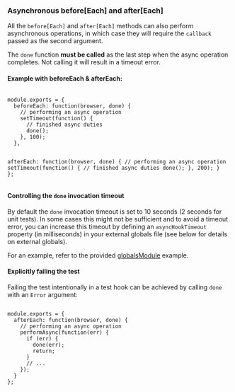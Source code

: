 ### Asynchronous before[Each] and after[Each]

All the `before[Each]` and `after[Each]` methods can also perform asynchronous operations, in which case they will require the `callback` passed as the second argument.

<div class="alert alert-warning">
The <code>done</code> function <strong>must be called</strong> as the last step when the async operation completes. Not calling it will result in a timeout error.
</div>

<h4>Example with beforeEach &amp; afterEach:</h4>
<div class="sample-test">
<pre><code class="language-javascript">
module.exports = {
  beforeEach: function(browser, done) {
    // performing an async operation
    setTimeout(function() {
      // finished async duties
      done();
    }, 100);
  },

  afterEach: function(browser, done) {
    // performing an async operation
    setTimeout(function() {
      // finished async duties
      done();
    }, 200);
  }
};</code></pre>
</div>

#### Controlling the `done` invocation timeout
By default the `done` invocation timeout is set to 10 seconds (2 seconds for unit tests). In some cases this might not be sufficient and to avoid a timeout error, you can increase this timeout by defining an `asyncHookTimeout` property (in milliseconds) in your external globals file (see below for details on external globals).

For an example, refer to the provided [globalsModule](https://github.com/nightwatchjs/nightwatch/blob/master/examples/globalsModule.js#L20) example.

#### Explicitly failing the test
Failing the test intentionally in a test hook can be achieved by calling `done` with an `Error` argument:

<div class="sample-test">
<pre><code class="language-javascript">
module.exports = {
  afterEach: function(browser, done) {
    // performing an async operation
    performAsync(function(err) {
      if (err) {
        done(err);
        return;
      }
      // ...
    });
  }
};</code></pre>
</div>